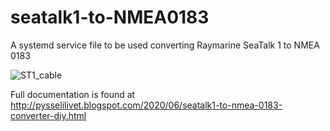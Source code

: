 # seatalk1-to-NMEA0183
A systemd service file to be used converting Raymarine SeaTalk 1 to NMEA 0183

![ST1_cable](https://user-images.githubusercontent.com/16189982/84571909-c16bf980-ad96-11ea-952c-3e7b8397f607.jpg)

Full documentation is found at http://pysselilivet.blogspot.com/2020/06/seatalk1-to-nmea-0183-converter-diy.html
